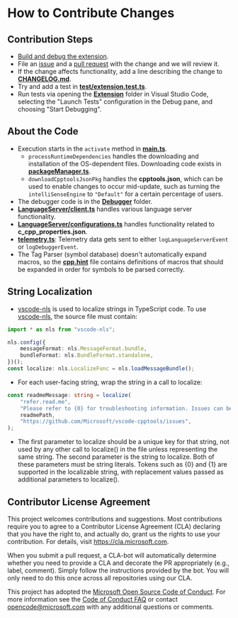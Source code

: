 # How to Contribute Changes

## Contribution Steps

-   [Build and debug the extension](Documentation/Building%20the%20Extension.md).
-   File an [issue](https://github.com/Microsoft/vscode-cpptools/issues) and a
    [pull request](https://github.com/Microsoft/vscode-cpptools/pulls) with the
    change and we will review it.
-   If the change affects functionality, add a line describing the change to
    [**CHANGELOG.md**](Extension/CHANGELOG.md).
-   Try and add a test in
    [**test/extension.test.ts**](Extension/test/unitTests/extension.test.ts).
-   Run tests via opening the
    [**Extension**](https://github.com/Microsoft/vscode-cpptools/tree/main/Extension)
    folder in Visual Studio Code, selecting the "Launch Tests" configuration in
    the Debug pane, and choosing "Start Debugging".

## About the Code

-   Execution starts in the `activate` method in
    [**main.ts**](Extension/src/main.ts).
    -   `processRuntimeDependencies` handles the downloading and installation of
        the OS-dependent files. Downloading code exists in
        [**packageManager.ts**](Extension/src/packageManager.ts).
    -   `downloadCpptoolsJsonPkg` handles the **cpptools.json**, which can be
        used to enable changes to occur mid-update, such as turning the
        `intelliSenseEngine` to `"Default"` for a certain percentage of users.
-   The debugger code is in the
    [**Debugger**](https://github.com/Microsoft/vscode-cpptools/tree/main/Extension/src/Debugger)
    folder.
-   [**LanguageServer/client.ts**](Extension/src/LanguageServer/client.ts)
    handles various language server functionality.
-   [**LanguageServer/configurations.ts**](Extension/src/LanguageServer/configurations.ts)
    handles functionality related to **c_cpp_properties.json**.
-   [**telemetry.ts**](Extension/src/telemetry.ts): Telemetry data gets sent to
    either `logLanguageServerEvent` or `logDebuggerEvent`.
-   The Tag Parser (symbol database) doesn't automatically expand macros, so the
    [**cpp.hint**](Extension/cpp.hint) file contains definitions of macros that
    should be expanded in order for symbols to be parsed correctly.

## String Localization

-   [vscode-nls](https://github.com/microsoft/vscode-nls) is used to localize
    strings in TypeScript code. To use
    [vscode-nls](https://github.com/microsoft/vscode-nls), the source file must
    contain:

```typescript
import * as nls from "vscode-nls";

nls.config({
	messageFormat: nls.MessageFormat.bundle,
	bundleFormat: nls.BundleFormat.standalone,
})();
const localize: nls.LocalizeFunc = nls.loadMessageBundle();
```

-   For each user-facing string, wrap the string in a call to localize:

```typescript
const readmeMessage: string = localize(
	"refer.read.me",
	"Please refer to {0} for troubleshooting information. Issues can be created at {1}",
	readmePath,
	"https://github.com/Microsoft/vscode-cpptools/issues",
);
```

-   The first parameter to localize should be a unique key for that string, not
    used by any other call to localize() in the file unless representing the
    same string. The second parameter is the string to localize. Both of these
    parameters must be string literals. Tokens such as {0} and {1} are supported
    in the localizable string, with replacement values passed as additional
    parameters to localize().

## Contributor License Agreement

This project welcomes contributions and suggestions. Most contributions require
you to agree to a Contributor License Agreement (CLA) declaring that you have
the right to, and actually do, grant us the rights to use your contribution. For
details, visit https://cla.microsoft.com.

When you submit a pull request, a CLA-bot will automatically determine whether
you need to provide a CLA and decorate the PR appropriately (e.g., label,
comment). Simply follow the instructions provided by the bot. You will only need
to do this once across all repositories using our CLA.

This project has adopted the
[Microsoft Open Source Code of Conduct](https://opensource.microsoft.com/codeofconduct/).
For more information see the
[Code of Conduct FAQ](https://opensource.microsoft.com/codeofconduct/faq/) or
contact [opencode@microsoft.com](mailto:opencode@microsoft.com) with any
additional questions or comments.

